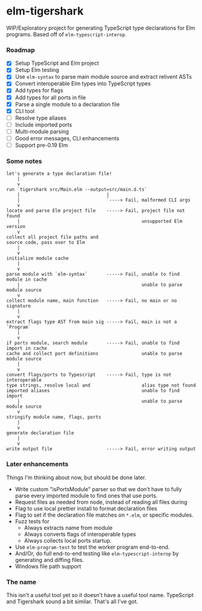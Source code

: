 # elm-tigershark

WIP/Exploratory project for generating TypeScript type declarations for Elm
programs. Based off of `elm-typescript-interop`.

### Roadmap

- [x] Setup TypeScript and Elm project
- [x] Setup Elm testing
- [x] Use `elm-syntax` to parse main module source and extract relivent ASTs
- [x] Convert interoperable Elm types into TypeScript types
- [x] Add types for flags
- [x] Add types for all ports in file
- [x] Parse a single module to a declaration file
- [x] CLI tool
- [ ] Resolve type aliases
- [ ] Include imported ports
- [ ] Multi-module parsing
- [ ] Good error messages, CLI enhancements
- [ ] Support pre-0.19 Elm

### Some notes

```
let's generate a type declaration file!
    |
    v
run `tigershark src/Main.elm --output=src/main.d.ts`
    |                                |
    |                                `----> Fail, malformed CLI args
    v
locate and parse Elm project file    -----> Fail, project file not found
    |                                             unsupported Elm version
    v
collect all project file paths and
source code, pass over to Elm
    |
    v
initialize module cache
    |
    v
parse module with `elm-syntax`       -----> Fail, unable to find module in cache
    |                                             unable to parse module source
    v
collect module name, main function   -----> Fail, no main or no signature
    |
    v
extract flags type AST from main sig -----> Fail, main is not a `Program`
    |
    v
if ports module, search module       -----> Fail, unable to find import in cache
cache and collect port definitions                unable to parse module source
    |
    v
convert flags/ports to Typescript    -----> Fail, type is not interoperable
type strings, resolve local and                   alias type not found
imported aliases                                  unable to find import
    |                                             unable to parse module source
    v
stringify module name, flags, ports
    |
    v
generate declaration file
    |
    v
write output file                    -----> Fail, error writing output
```

### Later enhancements

Things I'm thinking about now, but should be done later.

- Write custom "isPortsModule" parser so that we don't have to fully parse every
  imported module to find ones that use ports.
- Request files as needed from node, instead of reading all files during
- Flag to use local prettier install to format declaration files
- Flag to set if the declaration file matches on `*.elm`, or specific modules.
- Fuzz tests for
  - Always extracts name from module
  - Always converts flags of interoperable types
  - Always collects local ports
    startup.
- Use `elm-program-test` to test the worker program end-to-end.
- And/Or, do full end-to-end testing like `elm-typescript-interop` by generating
  and diffing files.
- Windows file path support

### The name

This isn't a useful tool yet so it doesn't have a useful tool name. TypeScript
and Tigershark sound a bit similar. That's all I've got.
